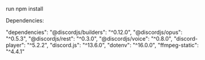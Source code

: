 run npm install

Dependencies:

"dependencies":
    "@discordjs/builders": "^0.12.0",
    "@discordjs/opus": "^0.5.3",
    "@discordjs/rest": "^0.3.0",
    "@discordjs/voice": "^0.8.0",
    "discord-player": "^5.2.2",
    "discord.js": "^13.6.0",
    "dotenv": "^16.0.0",
    "ffmpeg-static": "^4.4.1"
